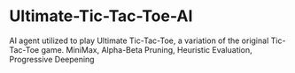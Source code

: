 # Ultimate-Tic-Tac-Toe-AI

AI agent utilized to play Ultimate Tic-Tac-Toe, a variation of the original Tic-Tac-Toe game.
MiniMax, Alpha-Beta Pruning, Heuristic Evaluation, Progressive Deepening
